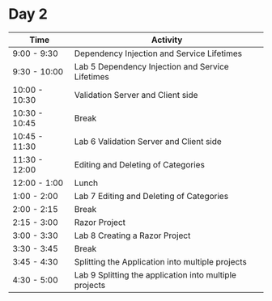 # Day 2

| Time | Activity |
|------|----------|
| 9:00 - 9:30 | Dependency Injection and Service Lifetimes |
| 9:30 - 10:00 | Lab 5 Dependency Injection and Service Lifetimes |
| 10:00 - 10:30 | Validation Server and Client side |
| 10:30 - 10:45 | Break |
| 10:45 - 11:30 | Lab 6 Validation Server and Client side |
| 11:30 - 12:00 | Editing and Deleting of Categories|
| 12:00 - 1:00 | Lunch |
| 1:00 - 2:00 | Lab 7 Editing and Deleting of Categories|
| 2:00 - 2:15 | Break |
| 2:15 - 3:00 | Razor Project |
| 3:00 - 3:30 | Lab 8 Creating a Razor Project |
| 3:30 - 3:45 | Break |
| 3:45 - 4:30 | Splitting the Application into multiple projects |
| 4:30 - 5:00 | Lab 9 Splitting the application into multiple projects|
